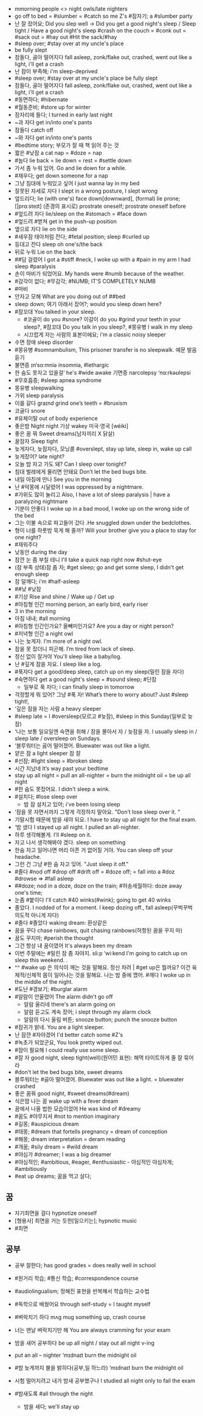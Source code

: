 * mmorning people <> night owls/late nighters
* go off to bed = #slumber = #catch so me Z's #잠자기; a #slumber party
* 난 잘 잤어요; Did you slep well -> Did you get a good night's sleep / Sleep tight / Have a good night's sleep
		#crash on the couch = #conk out = #sack out = #hay out #Hit the sack/#hay 
* #sleep over; #stay over at my uncle's place
* be fully slept
* 잠들다, 골아 떨어지다 fall asleep, zonk/flake out, crashed, went out like a light, i'll get a crash
* 난 잠이 부족해; i'm sleep-deprived
* #sleep over; #stay over at my uncle's place
be fully slept
* 잠들다, 골아 떨어지다 fall asleep, zonk/flake out, crashed, went out like a light, i'll get a crash
* #동면하다; #hibernate
* #월동준비; #store up for winter
* 잠자리에 들다; I turned in early last night
* ~과 자다 get in/into one's pants
* 잠들다 									 catch off
* ~와 자다 								 get in/into one's pants
* #bedtime story; 부모가 잘 때 책 읽어 주는 것
* 짧은 #낮잠 a cat nap = #doze = nap
* #눕다 lie back = lie down = rest = #settle down
* 가서 좀 누워 있어.						 Go and lie down for a while. 
* #재우다; get down someone for a nap
* 그냥 침대에 누워있고 싶어 					 I just wanna lay in my bed
* 잘못된 자세로 자다 I slept in a wrong posture, I slept wrong
* 엎드리다; lie (with one's) face down[downward], (formal) lie prone; 
	 [|prɑ:steɪt] (존경의 표시로) prostrate oneself; prostrate oneself before
* #엎드려 자다 lie/sleep on the #stomach = #face down
* #엎드려 #벋쳐 get in the push-up position
* 옆으로 자다 lie on the side
* #새우잠 태아처럼 잔다; #fetal position; sleep #curled up
* 등대고 잔다 sleep oh one's/the back
* 뒤로 누워 Lie on the back
* ##담 걸렸어 I got a #stiff #neck, I woke up with a #pain in my arm
I had sleep #paralysis
* 손이 마비가 되었어요. 				 My hands were #numb because of the weather.
* #감각이 없다; #무감각; #NUMB; IT'S COMPLETELY NUMB
* #마비
* 안자고 모해 What are you doing out of ##bed
* sleep down; 여기 아래서 잤어?; would you sleep down here?
* #잠꼬대 							 You talked in your sleep.
	* #코골이 do you #snore? 이갈이 do you #grind your teeth in your sleep?, #잠꼬대 Do you talk in you sleep?, #몽유병 I walk in my sleep
	* 시끄럽게 자는 사람의 표본이에요; i'm a classic noisy sleeper
* 수면 장애 									 sleep disorder
* #몽유병 		#somnambulism, This prisoner transfer is no sleepwalk. 예문 발음듣기
* 불면증 						 ɪn‘sɑ:mniə insomnia, #lethargic
* 한 숨도 못자고 있을걸‘ he's #wide awake
기면증 							 narcolepsy ‘nɑ:rkəʊlepsi
* #무호흡증; #sleep apnea syndrome
* 몽유병 									 sleepwalking
* 가위 										 sleep paralysis
* 이를 갈다 				 graɪnd grind one’s teeth = #bruxism
* 코골다									 snore
* #유체이탈 out of body experience
* 좋은밤 										 Night night
기상								 wakey 미국·영국 [wéiki] 
* 좋은 꿈 꿔							 Sweet dreams(남자끼리 X 닭살)
* 꿀잠자 									 Sleep tight
* 늦게자다, 늦잠자다, 모닝콜			 #overslept, stay up late, sleep in, wake up call
* 늦게잤어? 									 late night?
* 오늘 밤 자고 가도 돼?						 Can I sleep over tonight?
* 침대 벌레에게 물리면 안돼요					 Don’t let the bed bugs bite.
* 내일 아침에 만나						 See you in the morning
* 난 #악몽에 시달렸어					 I was oppressed by a nightmare. 
* #가위도 많이 눌리고		Also, I have a lot of sleep paralysis | have a paralyzing nightmare
* 기분이 안좋다 I woke up in a bad mood, I woke up on the wrong side of the bed
* 그는 이불 속으로 파고들어 갔다				.He snuggled down under the bedclothes.
* 형이 너를 하룻밤 묵게 해 줄까? Will your brother give you a place to stay for one night?
* #재워주다
* 낮동안 during the day
* 잠깐 눈 좀 부칠 테니						I'll take a quick nap right now
#shut-eye
* (잠 부족 상태)잠 좀 자; #get sleep; go and get some sleep, I didn't get enough sleep
* 잠 덜깨다; i'm #half-asleep
* ##낮 #낮잠
* #기상 							 Rise and shine / Wake up / Get up
* #아침형 인간						 morning person, an early bird, early riser
* 3 in the morning
* 아침 내내; #all morning
* #아침형 인간인가요? 올빼미인가요? 				 Are you a day or night person?
* #저녁형 인간 									 a night owl
* 나는 늦게자. 								I’m more of a night owl. 
* 잠을 못 잤더니 피곤해.						 I’m tired from lack of sleep.
* 정신 없이 잘거야 						 You'll sleep like a baby/log.
* 난 #깊게 잠을 자요. 								 I sleep like a log.
* #푹자다 			 get a good/deep sleep, catch up on my sleep(밀린 잠을 자다)
* #숙면하다 					get a good night's sleep = #sound sleep; #단잠
	* 일부로 푹 자다; i can finally sleep in tomorrow
* 걱정할게 뭐 있어? 그냥 #푹 자! What’s there to worry about? Just #sleep tight!, 
* ‘깊은 잠을 자는 사람 								 a heavy sleeper 
* #sleep late = I #oversleep(모르고 #늦잠), #sleep in this Sunday(일부로 늦잠)
* ‘나는 보통 일요일엔 숙면을 취해 / 잠을 몰아서 자 / 늦잠을 자. 
I usually sleep in / sleep late / oversleep on Sundays. 
* ‘블루워터는 곯어 떨어졌어. 					 Bluewater was out like a light.
* 얕은 잠 									 a light sleeper 잠 잘 
* #선잠; #light sleep = #broken sleep
* 시간 지났네 							It’s way past your bedtime
* stay up all night = pull an all-nighter = burn the midnight oil = be up all night
* #한 숨도 못잤어요. 							 I didn't sleep a wink.
* #설치다; #lose sleep over
	* 밤 잠 설치고 있어; i've been losing sleep
* ‘잠을 못 자면서까지 그렇게 걱정하지 말아요. 			 "Don’t lose sleep over it. “
* 기말시험 때문에 밤을 새야 되요. 		 I have to stay up all night for the final exam. 
* ‘밤 샜다					 I stayed up all night. I pulled an all-nighter. 
* 하루 생각해볼게. 								 I’ll #sleep on it.
* 자고 나서 생각해봐야 겠다. 						 sleep on something
* 한숨 자고 일어나면 머리 아픈 거 없어질 거야. 			 You can sleep off your headache.
* 그런 건 그냥 #한 숨 자고 잊어.						 "Just sleep it off." 
* #졸다 #nod off #drop off #drift off = #doze off; = fall into a #doz #drowse => #fall asleep
* ##doze; nod in a doze, doze on the train; #허송세월하다: doze away one's time; 
* 눈좀 #붙이다 I'll catch #40 winks(#wink); going to get 40 winks
* 졸았다. 	I nodded of for a moment. I keep dozing off., fall asleep(꾸벅꾸벅 의도적 아니게 자다)
* #졸다 #졸았다
waking dream: 환상같은
* 꿈을 꾸다 chase rainbows, quit chasing rainbows(허항된 꿈을 꾸지 마)
* 꿈도 꾸지마; #perish the thought
* 그건 항상 내 꿈이였어 						 It's always been my dream
* 이번 주말에는 #밀린 잠 좀 자야지. 
sli:p ‘wi:kend I'm going to catch up on sleep this weekend. .
* ^^ #wake up 은 의식이 깨는 것을 말해요. 정신 차려 | #get up은 뭘까요? 이건 육체적/신체적 몸이 일어나는 것을 말해요.
나는 밤 중에 깼어. #깨다				 I woke up in the middle of the night.
* #도난 #경보기; #burglar alarm
* #알람이 안울렸어 							The alarm didn't go off
	* 알람 울리네 							 there's an alarm going on
	* 알람 듣고도 계속 잤어; i slept through my alarm clock
	* 알람의 다시 울림 버튼; snooze button; punch the snooze button
* #잠귀가 밝네. 								 You are a light sleeper.
* 난 잠깐 #자야겠어 						 I'd better catch some #Z's
* #녹초가 되었군요, 							You look pretty wiped out.
* #잠이 필요해 							 I could really use some sleep.
* #잘 자 			good night, sleep tight(well)(원어민 표현): 해먹 타이트하게 줄 잘 묶어라
* #don't let the bed bugs bite, sweet dreams
* 블루워터는 #곯아 떨어졌어. 		 	 Bluewater was out like a light. = bluewater crashed
* 좋은 꿈꿔 good night, #sweet dreams(#dream)
* 식은땀 나는 꿈 							 wake up with a fever dream
* 꿈에서 나올 법한 모습이었어 He was kind of #dreamy
* #꿈도 #야무지셔 #not to mention imaginary
* #길몽; #auspicious dream
* #태몽; #dream that fortells pregnancy = dream of conception
* #해몽; dream interpretation = deram reading
* #개꿈; #sily dream = #wild dream
* #야심가 #dreamer; I was a big dreamer
* #야심적인; #ambitious, #eager, #enthusiastic - 야심적인 
야심차게; #ambitiously
* #eat up dreams; 꿈을 먹고 살다;

## 꿈
* 자기최면을 걸다								 hypnotize oneself
* [형용사] 최면을 거는 듯한[일으키는]; hypnotic music 
* #최면

## 공부
* 공부 잘한다; has good grades = does really well in school
* #원거리 학습; #통신 학습; #correspondence course
* #audiolingualism; 정해진 표현을 반복해서 학습하는 교수법
* #독학으로 배웠어요 				 through self-study = I taught myself
* #벼락치기 하다						 mʌg mug something up, crash course
* 너는 맨날 벼락치기만 해					 You are always cramming for your exam
* 밤을 새어 공부하다				 be up all night / stay out all night v-ing 
* put an all – nighter ‘mɪdnaɪt burn the midnight oil
* #밤 늦게까지 불을 밝히다(공부,일 하느라)				 ‘mɪdnaɪt burn the midnight oil
* 시험 떨어지려고 내가 밤새 공부했구나	I studied all night only to fail the exam

* #밤새도록	#all through the night
	* 밤을 새다; we'll stay up
